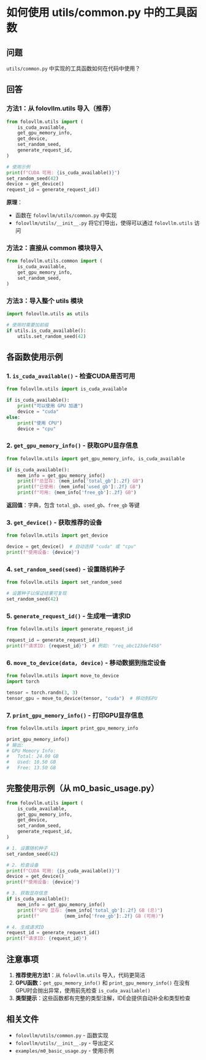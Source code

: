 # 如何使用 utils/common.py 中的工具函数

## 问题
`utils/common.py` 中实现的工具函数如何在代码中使用？

## 回答

### 方法1：从 folovllm.utils 导入（推荐）

```python
from folovllm.utils import (
    is_cuda_available,
    get_gpu_memory_info,
    get_device,
    set_random_seed,
    generate_request_id,
)

# 使用示例
print(f"CUDA 可用: {is_cuda_available()}")
set_random_seed(42)
device = get_device()
request_id = generate_request_id()
```

**原理**：
- 函数在 `folovllm/utils/common.py` 中实现
- `folovllm/utils/__init__.py` 将它们导出，使得可以通过 `folovllm.utils` 访问

### 方法2：直接从 common 模块导入

```python
from folovllm.utils.common import (
    is_cuda_available,
    get_gpu_memory_info,
    set_random_seed,
)
```

### 方法3：导入整个 utils 模块

```python
import folovllm.utils as utils

# 使用时需要加前缀
if utils.is_cuda_available():
    utils.set_random_seed(42)
```

## 各函数使用示例

### 1. `is_cuda_available()` - 检查CUDA是否可用

```python
from folovllm.utils import is_cuda_available

if is_cuda_available():
    print("可以使用 GPU 加速")
    device = "cuda"
else:
    print("使用 CPU")
    device = "cpu"
```

### 2. `get_gpu_memory_info()` - 获取GPU显存信息

```python
from folovllm.utils import get_gpu_memory_info, is_cuda_available

if is_cuda_available():
    mem_info = get_gpu_memory_info()
    print(f"总显存: {mem_info['total_gb']:.2f} GB")
    print(f"已使用: {mem_info['used_gb']:.2f} GB")
    print(f"可用: {mem_info['free_gb']:.2f} GB")
```

**返回值**：字典，包含 `total_gb`、`used_gb`、`free_gb` 等键

### 3. `get_device()` - 获取推荐的设备

```python
from folovllm.utils import get_device

device = get_device()  # 自动选择 "cuda" 或 "cpu"
print(f"使用设备: {device}")
```

### 4. `set_random_seed(seed)` - 设置随机种子

```python
from folovllm.utils import set_random_seed

# 设置种子以保证结果可复现
set_random_seed(42)
```

### 5. `generate_request_id()` - 生成唯一请求ID

```python
from folovllm.utils import generate_request_id

request_id = generate_request_id()
print(f"请求ID: {request_id}")  # 例如: "req_abc123def456"
```

### 6. `move_to_device(data, device)` - 移动数据到指定设备

```python
from folovllm.utils import move_to_device
import torch

tensor = torch.randn(3, 3)
tensor_gpu = move_to_device(tensor, "cuda")  # 移动到GPU
```

### 7. `print_gpu_memory_info()` - 打印GPU显存信息

```python
from folovllm.utils import print_gpu_memory_info

print_gpu_memory_info()
# 输出:
# GPU Memory Info:
#   Total: 24.00 GB
#   Used: 10.50 GB
#   Free: 13.50 GB
```

## 完整使用示例（从 m0_basic_usage.py）

```python
from folovllm.utils import (
    is_cuda_available,
    get_gpu_memory_info,
    get_device,
    set_random_seed,
    generate_request_id,
)

# 1. 设置随机种子
set_random_seed(42)

# 2. 检查设备
print(f"CUDA 可用: {is_cuda_available()}")
device = get_device()
print(f"使用设备: {device}")

# 3. 获取显存信息
if is_cuda_available():
    mem_info = get_gpu_memory_info()
    print(f"GPU 显存: {mem_info['total_gb']:.2f} GB (总)")
    print(f"         {mem_info['free_gb']:.2f} GB (可用)")

# 4. 生成请求ID
request_id = generate_request_id()
print(f"请求ID: {request_id}")
```

## 注意事项

1. **推荐使用方法1**：从 `folovllm.utils` 导入，代码更简洁
2. **GPU函数**：`get_gpu_memory_info()` 和 `print_gpu_memory_info()` 在没有GPU时会抛出异常，使用前先检查 `is_cuda_available()`
3. **类型提示**：这些函数都有完整的类型注解，IDE会提供自动补全和类型检查

## 相关文件
- `folovllm/utils/common.py` - 函数实现
- `folovllm/utils/__init__.py` - 导出定义
- `examples/m0_basic_usage.py` - 使用示例

